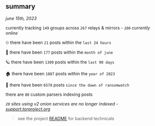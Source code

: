 
## summary
_june 15th, 2023_

currently tracking `149` groups across `267` relays & mirrors - _`106` currently online_

⏲ there have been `21` posts within the `last 24 hours`

🦈 there have been `177` posts within the `month of june`

🪐 there have been `1309` posts within the `last 90 days`

🏚 there have been `1887` posts within the `year of 2023`

🦕 there have been `6578` posts `since the dawn of ransomwatch`

there are `80` custom parsers indexing posts

_`20` sites using v2 onion services are no longer indexed - [support.torproject.org](https://support.torproject.org/onionservices/v2-deprecation/)_

> see the project [README](https://github.com/joshhighet/ransomwatch#ransomwatch--) for backend technicals
